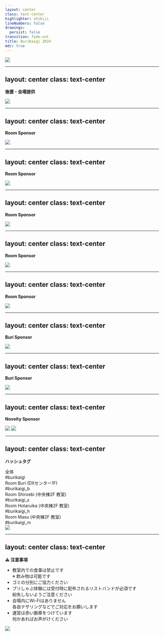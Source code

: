 ```yaml
---
layout: center
class: text-center
highlighter: shikiji
lineNumbers: false
drawings:
  persist: false
transition: fade-out
title: BuriKaigi 2024
mdc: true
---
```


<img src="/img/logo.png" class="mt-4 max-h-[60vh] max-w-[60vw]" />

---
layout: center
class: text-center
---

<b class="text-gray-500">後援・会場提供</b>

<img src="/img/sponsors/10.png" class="mt-4 max-h-[40vh] max-w-[40vw]" />

---
layout: center
class: text-center
---

<b class="text-gray-500">Room Sponsor</b>

<img src="/img/sponsors/03.png" class="mt-8 max-h-[20vh] max-w-[40vw]" />

---
layout: center
class: text-center
---

<b class="text-gray-500">Room Sponsor</b>

<img src="/img/sponsors/04.png" class="mt-8 max-h-[20vh] max-w-[40vw]" />

---
layout: center
class: text-center
---

<b class="text-gray-500">Room Sponsor</b>

<img src="/img/sponsors/05.png" class="mt-4 max-h-[20vh] max-w-[40vw]" />

---
layout: center
class: text-center
---

<b class="text-gray-500">Room Sponsor</b>

<img src="/img/sponsors/06.png" class="mt-4 max-h-[20vh] max-w-[40vw]" />

---
layout: center
class: text-center
---

<b class="text-gray-500">Room Sponsor</b>

<img src="/img/sponsors/07.png" class="mt-4 max-h-[20vh] max-w-[40vw]" />

---
layout: center
class: text-center
---

<b class="text-gray-500">Buri Sponsor</b>

<img src="/img/sponsors/01.png" class="mt-8 max-h-[20vh] max-w-[40vw]" />

---
layout: center
class: text-center
---

<b class="text-gray-500">Buri Sponsor</b>

<img src="/img/sponsors/02.png" class="mt-8 max-h-[20vh] max-w-[40vw]" />

---
layout: center
class: text-center
---

<b class="text-gray-500">Novelty Sponsor</b>

<div class="flex justify-center gap-20 mt-8">
  <img src="/img/sponsors/08.png" class="max-h-[20vh] max-w-[20vw]" />
  <img src="/img/sponsors/09.svg" class="max-h-[20vh] max-w-[20vw]" />
</div>


---
layout: center
class: text-center
---

<b class="text-2xl text-gray-500">ハッシュタグ</b>

<div class="grid grid-cols-2 gap-y-4 gap-x-4 ml-8 mt-8 text-2xl">
  <div class="justify-self-end">全体</div>
  <div class="justify-self-start">#burikaigi</div>

  <div class="justify-self-end">Room Buri (DXセンター1F)</div>
  <div class="justify-self-start">#burikaigi_b</div>

  <div class="justify-self-end">Room Shiroebi (中央棟2F 教室)</div>
  <div class="justify-self-start">#burikaigi_s</div>

  <div class="justify-self-end">Room Hotaruika (中央棟2F 教室)</div>
  <div class="justify-self-start">#burikaigi_h</div>

  <div class="justify-self-end">Room Masu (中央棟2F 教室)</div>
  <div class="justify-self-start">#burikaigi_m</div>
</div>

<img src="/img/logo.png" class="absolute right-2 bottom-2 max-h-[20vh] max-w-[20vw]" />


---
layout: center
class: text-center
---

<b class="text-2xl text-red-500">⚠️ 注意事項</b>

<ul class="text-left gap-2 mt-8 grid text-xl">
  <li>教室内での食事は禁止です<br />※ 飲み物は可能です</li>
  <li>ゴミの分別にご協力ください</li>
  <li>ブリしゃぶ体験には受付時に配布されるリストバンドが必須です<br />紛失しないようご注意ください</li>
  <li>会場内にWi-Fiはありません<br />各自テザリングなどでご対応をお願いします</li>
  <li>運営は赤い腕章をつけています<br />何かあればお声がけください</li>
</ul>

<img src="/img/logo.png" class="absolute right-2 bottom-2 max-h-[20vh] max-w-[20vw]" />
